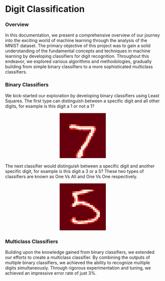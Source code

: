 # Digit Classification


### Overview
In this documentation, we present a comprehensive overview of our journey into the exciting world of machine learning through the analysis of the MNIST dataset. The primary objective of this project was to gain a solid understanding of the fundamental concepts and techniques in machine learning by developing classifiers for digit recognition. Throughout this endeavor, we explored various algorithms and methodologies, gradually building from simple binary classifiers to a more sophisticated multiclass classifiers.

### Binary Classifiers
We kick-started our exploration by developing binary classifiers using Least Squares. The first type can distinguish between a specific digit and all other digits, for example is this digit a 1 or not a 1?

<p align="center">
  <img src="./photos/mnist_7.png" alt="Example Image">
</p>


The next classifier would distinguish between a specific digit and another specific digit, for example is this digit a 3 or a 5? These two types of classifiers are known as One Vs All and One Vs One respectively.

<p align="center">
  <img src="./photos/mnist_5.png" alt="Example Image">
</p>


### Multiclass Classifiers
Building upon the knowledge gained from binary classifiers, we extended our efforts to create a multiclass classifier. By combining the outputs of multiple binary classifiers, we achieved the ability to recognize multiple digits simultaneously. Through rigorous experimentation and tuning, we achieved an impressive error rate of just 3%.












####
